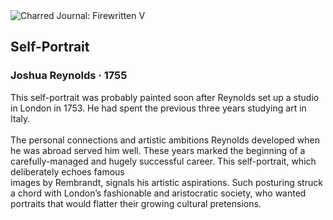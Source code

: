 <div class="artwork-of-the-day">
  <div class="container">
    <div class="img-wrapper">
      <img
        src="https://uploads2.wikiart.org/images/joshua-reynolds/self-portrait-4.jpg!Large.jpg"
        alt="Charred Journal: Firewritten V" />
    </div>
    <div class="artwork-detail">
      <div class="artwork-origin"> 
        <h2 class="artwork-name">Self-Portrait</h2>
        <h3 class="artist">
          Joshua Reynolds
                    ·  1755
        </h3>
      </div>
      <p class="description">
        <span class="artwork-description-text ng-binding" ng-bind-html="viewModel.ArtworkOfTheDay.Description | unsafe">This self-portrait was probably painted soon after Reynolds set up a studio in London in 1753. He had spent the previous three years studying art in Italy.
<br>
<br>The personal connections and artistic ambitions Reynolds developed when he was abroad served him well. These years marked the beginning of a carefully-managed and hugely successful career. This self-portrait, which deliberately echoes famous  
<br>images by Rembrandt, signals his artistic aspirations. Such posturing struck a chord with London’s fashionable and aristocratic society, who wanted portraits that would flatter their growing cultural pretensions.</span>
                        <div class="text-shadow-container" ng-show="showShadow" style=""></div>
      </p>
    </div>
  </div>

</div>
